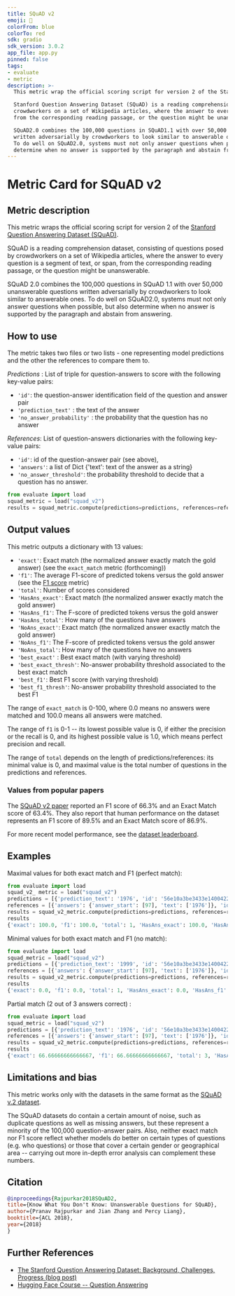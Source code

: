 ```yaml
---
title: SQuAD v2
emoji: 🤗 
colorFrom: blue
colorTo: red
sdk: gradio
sdk_version: 3.0.2
app_file: app.py
pinned: false
tags:
- evaluate
- metric
description: >-
  This metric wrap the official scoring script for version 2 of the Stanford Question Answering Dataset (SQuAD).

  Stanford Question Answering Dataset (SQuAD) is a reading comprehension dataset, consisting of questions posed by
  crowdworkers on a set of Wikipedia articles, where the answer to every question is a segment of text, or span,
  from the corresponding reading passage, or the question might be unanswerable.

  SQuAD2.0 combines the 100,000 questions in SQuAD1.1 with over 50,000 unanswerable questions 
  written adversarially by crowdworkers to look similar to answerable ones.
  To do well on SQuAD2.0, systems must not only answer questions when possible, but also
  determine when no answer is supported by the paragraph and abstain from answering.
---
```


# Metric Card for SQuAD v2

## Metric description
This metric wraps the official scoring script for version 2 of the [Stanford Question Answering Dataset (SQuAD)](https://huggingface.co/datasets/squad_v2).

SQuAD is a reading comprehension dataset, consisting of questions posed by crowdworkers on a set of Wikipedia articles, where the answer to every question is a segment of text, or span, from the corresponding reading passage, or the question might be unanswerable.

SQuAD 2.0 combines the 100,000 questions in SQuAD 1.1 with over 50,000 unanswerable questions written adversarially by crowdworkers to look similar to answerable ones. To do well on SQuAD2.0, systems must not only answer questions when possible, but also determine when no answer is supported by the paragraph and abstain from answering.

## How to use 

The metric takes two files or two lists - one representing model predictions and the other the references to compare them to. 

*Predictions* : List of triple for question-answers to score with the following key-value pairs:
* `'id'`:  the question-answer identification field of the question and answer pair 
* `'prediction_text'` : the text of the answer
* `'no_answer_probability'` : the probability that the question has no answer

*References*: List of question-answers dictionaries with the following key-value pairs:
* `'id'`: id of the question-answer pair (see above),
* `'answers'`: a list of Dict {'text': text of the answer as a string}
*  `'no_answer_threshold'`: the probability threshold to decide that a question has no answer.

```python
from evaluate import load
squad_metric = load("squad_v2")
results = squad_metric.compute(predictions=predictions, references=references)
```
## Output values

This metric outputs a dictionary with 13 values: 
* `'exact'`: Exact match (the normalized answer exactly match the gold answer) (see the `exact_match` metric (forthcoming))
* `'f1'`: The average F1-score of predicted tokens versus the gold answer (see the [F1 score](https://huggingface.co/metrics/f1) metric)
* `'total'`: Number of scores considered
* `'HasAns_exact'`: Exact match (the normalized answer exactly match the gold answer)
* `'HasAns_f1'`:  The F-score of predicted tokens versus the gold answer
* `'HasAns_total'`: How many of the questions have answers
* `'NoAns_exact'`: Exact match (the normalized answer exactly match the gold answer)
* `'NoAns_f1'`: The F-score of predicted tokens versus the gold answer
* `'NoAns_total'`: How many of the questions have no answers
* `'best_exact'` : Best exact match (with varying threshold)
* `'best_exact_thresh'`: No-answer probability threshold associated to the best exact match
* `'best_f1'`: Best F1 score (with varying threshold)
* `'best_f1_thresh'`: No-answer probability threshold associated to the best F1


The range of `exact_match` is 0-100, where 0.0 means no answers were matched and 100.0 means all answers were matched. 

The range of `f1` is 0-1 -- its lowest possible value is 0, if either the precision or the recall is 0, and its highest possible value is 1.0, which means perfect precision and recall.

The range of `total` depends on the length of predictions/references: its minimal value is 0, and maximal value is the total number of questions in the predictions and references.

### Values from popular papers
The [SQuAD v2 paper](https://arxiv.org/pdf/1806.03822.pdf) reported an F1 score of 66.3% and an Exact Match score of 63.4%. 
They also report that human performance on the dataset represents an F1 score of 89.5% and an Exact Match score of 86.9%.

For more recent model performance, see the [dataset leaderboard](https://paperswithcode.com/dataset/squad).

## Examples 

Maximal values for both exact match and F1 (perfect match):

```python
from evaluate import load
squad_v2_ metric = load("squad_v2")
predictions = [{'prediction_text': '1976', 'id': '56e10a3be3433e1400422b22', 'no_answer_probability': 0.}]
references = [{'answers': {'answer_start': [97], 'text': ['1976']}, 'id': '56e10a3be3433e1400422b22'}]
results = squad_v2_metric.compute(predictions=predictions, references=references)
results
{'exact': 100.0, 'f1': 100.0, 'total': 1, 'HasAns_exact': 100.0, 'HasAns_f1': 100.0, 'HasAns_total': 1, 'best_exact': 100.0, 'best_exact_thresh': 0.0, 'best_f1': 100.0, 'best_f1_thresh': 0.0}
```

Minimal values for both exact match and F1 (no match):

```python
from evaluate import load
squad_metric = load("squad_v2")
predictions = [{'prediction_text': '1999', 'id': '56e10a3be3433e1400422b22', 'no_answer_probability': 0.}]
references = [{'answers': {'answer_start': [97], 'text': ['1976']}, 'id': '56e10a3be3433e1400422b22'}]
results = squad_v2_metric.compute(predictions=predictions, references=references)
results
{'exact': 0.0, 'f1': 0.0, 'total': 1, 'HasAns_exact': 0.0, 'HasAns_f1': 0.0, 'HasAns_total': 1, 'best_exact': 0.0, 'best_exact_thresh': 0.0, 'best_f1': 0.0, 'best_f1_thresh': 0.0}
```

Partial match (2 out of 3 answers correct) : 

```python
from evaluate import load
squad_metric = load("squad_v2")
predictions = [{'prediction_text': '1976', 'id': '56e10a3be3433e1400422b22', 'no_answer_probability': 0.}, {'prediction_text': 'Beyonce', 'id': '56d2051ce7d4791d0090260b', 'no_answer_probability': 0.},  {'prediction_text': 'climate change', 'id': '5733b5344776f419006610e1', 'no_answer_probability': 0.}]
references = [{'answers': {'answer_start': [97], 'text': ['1976']}, 'id': '56e10a3be3433e1400422b22'}, {'answers': {'answer_start': [233], 'text': ['Beyoncé and Bruno Mars']}, 'id': '56d2051ce7d4791d0090260b'}, {'answers': {'answer_start': [891], 'text': ['climate change']}, 'id': '5733b5344776f419006610e1'}]
results = squad_v2_metric.compute(predictions=predictions, references=references)
results
{'exact': 66.66666666666667, 'f1': 66.66666666666667, 'total': 3, 'HasAns_exact': 66.66666666666667, 'HasAns_f1': 66.66666666666667, 'HasAns_total': 3, 'best_exact': 66.66666666666667, 'best_exact_thresh': 0.0, 'best_f1': 66.66666666666667, 'best_f1_thresh': 0.0}
```

## Limitations and bias
This metric works only with the datasets in the same format as the [SQuAD v.2 dataset](https://huggingface.co/datasets/squad_v2).

The SQuAD datasets do contain a certain amount of noise, such as duplicate questions as well as missing answers, but these represent a minority of the 100,000 question-answer pairs. Also, neither exact match nor F1 score reflect whether models do better on certain types of questions (e.g. who questions) or those that cover a certain gender or geographical area -- carrying out more in-depth error analysis can complement these numbers. 


## Citation

```bibtex
@inproceedings{Rajpurkar2018SQuAD2,
title={Know What You Don't Know: Unanswerable Questions for SQuAD},
author={Pranav Rajpurkar and Jian Zhang and Percy Liang},
booktitle={ACL 2018},
year={2018}
}
```
    
## Further References 

- [The Stanford Question Answering Dataset: Background, Challenges, Progress (blog post)](https://rajpurkar.github.io/mlx/qa-and-squad/)
- [Hugging Face Course -- Question Answering](https://huggingface.co/course/chapter7/7)
